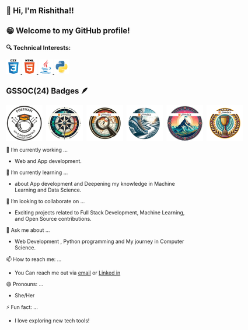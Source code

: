 ## 👋 Hi, I'm Rishitha!!
## 😁 Welcome to my GitHub profile!
<!--
**n14rishitha/n14rishitha** is a ✨ _special_ ✨ repository because its `README.md` (this file) appears on your GitHub profile.

Here are some ideas to get you started:
-->
### 🔍 Technical Interests:
<p align="left"> <a href="https://www.w3schools.com/css/" target="_blank" rel="noreferrer"> <img src="https://raw.githubusercontent.com/devicons/devicon/master/icons/css3/css3-original-wordmark.svg" alt="css3" width="40" height="40"/> </a> <a href="https://www.w3.org/html/" target="_blank" rel="noreferrer"> <img src="https://raw.githubusercontent.com/devicons/devicon/master/icons/html5/html5-original-wordmark.svg" alt="html5" width="40" height="40"/> </a> <a href="https://www.java.com" target="_blank" rel="noreferrer"> <img src="https://raw.githubusercontent.com/devicons/devicon/master/icons/java/java-original.svg" alt="java" width="40" height="40"/> </a> <a href="https://www.python.org" target="_blank" rel="noreferrer"> <img src="https://raw.githubusercontent.com/devicons/devicon/master/icons/python/python-original.svg" alt="python" width="40" height="40"/> </a> </p>

## GSSOC(24) Badges 🪶
<div style='display:flex; align-items:center; gap: 10px;' align='center'>
<img src="https://raw.githubusercontent.com/girlscript/gssoc-website-new/main/public/badges/postman.png" width="100px" height="100px" />
  <img src="https://github.com/girlscript/gssoc-website-new/blob/main/public/badges/1.png" width="100px" height="100px" />
  <img src="https://github.com/girlscript/gssoc-website-new/blob/main/public/badges/2.png" width="100px" height="100px" />
  <img src="https://github.com/girlscript/gssoc-website-new/blob/main/public/badges/3.png" width="100px" height="100px" />
  <img src="https://github.com/girlscript/gssoc-website-new/blob/main/public/badges/4.png" width="100px" height="100px" />
  <img src="https://github.com/girlscript/gssoc-website-new/blob/main/public/badges/5.png" width="100px" height="100px" />
</div>

🔭 I’m currently working ... 
  - Web and App development.<br>
  
🌱 I’m currently learning ...<br>
  - about App development and Deepening my knowledge in Machine Learning and Data Science.<br>

👯 I’m looking to collaborate on ...<br>
  - Exciting projects related to Full Stack Development, Machine Learning, and Open Source contributions.<br>
  
💬 Ask me about ...<br>
  - Web Development , Python programming and My journey in Computer Science.<br>
  
📫 How to reach me: ...<br>
  - You Can reach me out via [email](rishinandanapu366@gmail.com) or [Linked in](https://www.linkedin.com/in/rishitha-nandanapu-a61015301/)<br>
  
😄 Pronouns: ...<br>
  - She/Her<br>
  
⚡ Fun fact: ...<br>
  - I love exploring new tech tools!

